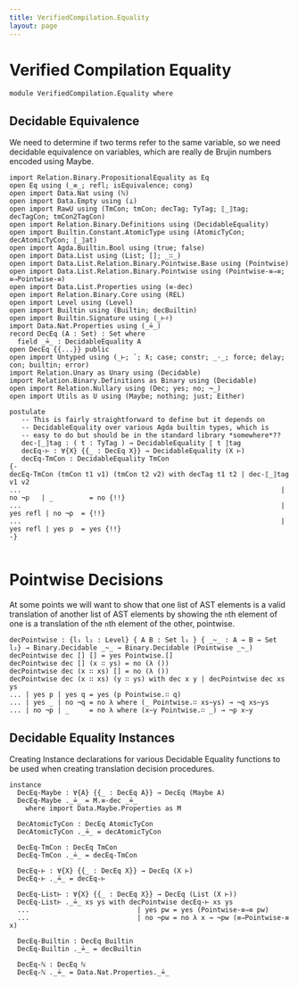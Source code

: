 ```yaml
---
title: VerifiedCompilation.Equality
layout: page
---
```

# Verified Compilation Equality
```
module VerifiedCompilation.Equality where
```

## Decidable Equivalence

We need to determine if two terms refer to the same variable, so we need decidable
equivalence on variables, which are really de Brujin numbers encoded using Maybe.

```
import Relation.Binary.PropositionalEquality as Eq
open Eq using (_≡_; refl; isEquivalence; cong)
open import Data.Nat using (ℕ)
open import Data.Empty using (⊥)
open import RawU using (TmCon; tmCon; decTag; TyTag; ⟦_⟧tag; decTagCon; tmCon2TagCon)
open import Relation.Binary.Definitions using (DecidableEquality)
open import Builtin.Constant.AtomicType using (AtomicTyCon; decAtomicTyCon; ⟦_⟧at)
open import Agda.Builtin.Bool using (true; false)
open import Data.List using (List; []; _∷_)
open import Data.List.Relation.Binary.Pointwise.Base using (Pointwise)
open import Data.List.Relation.Binary.Pointwise using (Pointwise-≡⇒≡; ≡⇒Pointwise-≡)
open import Data.List.Properties using (≡-dec)
open import Relation.Binary.Core using (REL)
open import Level using (Level)
open import Builtin using (Builtin; decBuiltin)
open import Builtin.Signature using (_⊢♯)
import Data.Nat.Properties using (_≟_)
record DecEq (A : Set) : Set where
  field _≟_ : DecidableEquality A
open DecEq {{...}} public
open import Untyped using (_⊢; `; ƛ; case; constr; _·_; force; delay; con; builtin; error)
import Relation.Unary as Unary using (Decidable)
import Relation.Binary.Definitions as Binary using (Decidable)
open import Relation.Nullary using (Dec; yes; no; ¬_)
open import Utils as U using (Maybe; nothing; just; Either)

postulate
   -- This is fairly straightforward to define but it depends on
   -- DecidableEquality over various Agda builtin types, which is
   -- easy to do but should be in the standard library *somewhere*??
   dec-⟦_⟧tag : ( t : TyTag ) → DecidableEquality ⟦ t ⟧tag
   decEq-⊢ : ∀{X} {{_ : DecEq X}} → DecidableEquality (X ⊢)
   decEq-TmCon : DecidableEquality TmCon
{-
decEq-TmCon (tmCon t1 v1) (tmCon t2 v2) with decTag t1 t2 | dec-⟦_⟧tag v1 v2
...                                                                 | no ¬p   | _         = no {!!}
...                                                                 | yes refl | no ¬p  = {!!}
...                                                                 | yes refl | yes p  = yes {!!}
-}
   
```
# Pointwise Decisions

At some points we will want to show that one list of AST elements is a valid translation
of another list of AST elements by showing the `n`th element of one is a translation of the
`n`th element of the other, pointwise. 

```
decPointwise : {l₁ l₂ : Level} { A B : Set l₁ } { _~_ : A → B → Set l₂} → Binary.Decidable _~_ → Binary.Decidable (Pointwise _~_)
decPointwise dec [] [] = yes Pointwise.[]
decPointwise dec [] (x ∷ ys) = no (λ ())
decPointwise dec (x ∷ xs) [] = no (λ ())
decPointwise dec (x ∷ xs) (y ∷ ys) with dec x y | decPointwise dec xs ys
... | yes p | yes q = yes (p Pointwise.∷ q) 
... | yes _ | no ¬q = no λ where (_ Pointwise.∷ xs~ys) → ¬q xs~ys
... | no ¬p | _     = no λ where (x∼y Pointwise.∷ _) → ¬p x∼y
```

## Decidable Equality Instances 

Creating Instance declarations for various Decidable Equality functions to be used
when creating translation decision procedures.

```
instance
  DecEq-Maybe : ∀{A} {{_ : DecEq A}} → DecEq (Maybe A)
  DecEq-Maybe ._≟_ = M.≡-dec _≟_
    where import Data.Maybe.Properties as M

  DecAtomicTyCon : DecEq AtomicTyCon
  DecAtomicTyCon ._≟_ = decAtomicTyCon

  DecEq-TmCon : DecEq TmCon
  DecEq-TmCon ._≟_ = decEq-TmCon

  DecEq-⊢ : ∀{X} {{_ : DecEq X}} → DecEq (X ⊢)
  DecEq-⊢ ._≟_ = decEq-⊢

  DecEq-List⊢ : ∀{X} {{_ : DecEq X}} → DecEq (List (X ⊢))
  DecEq-List⊢ ._≟_ xs ys with decPointwise decEq-⊢ xs ys
  ...                           | yes pw = yes (Pointwise-≡⇒≡ pw)
  ...                           | no ¬pw = no λ x → ¬pw (≡⇒Pointwise-≡ x)

  DecEq-Builtin : DecEq Builtin
  DecEq-Builtin ._≟_ = decBuiltin

  DecEq-ℕ : DecEq ℕ
  DecEq-ℕ ._≟_ = Data.Nat.Properties._≟_

```
